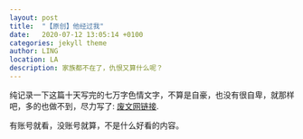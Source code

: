 ```yaml
---
layout: post
title:  "【原创】他经过我"
date:   2020-07-12 13:05:14 +0100
categories: jekyll theme
author: LING
location: LA
description: 家族都不在了，仇恨又算什么呢？
---
```


纯记录一下这篇十天写完的七万字色情文字，不算是自豪，也没有很自卑，就那样吧，多的也做不到，尽力写了: [废文网链接](https://sosad.fun/threads/71795/profile).

有账号就看，没账号就算，不是什么好看的内容。
